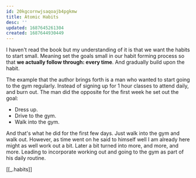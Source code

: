 ```yaml
---
id: 20kgcornwjsaqoajb4pgkmw
title: Atomic Habits
desc: ''
updated: 1687645261304
created: 1687644930449
---
```


I haven't read the book but my understanding of it is that we want the habits to start small. Meaning set the goals small in our habit forming process so that **we actually follow through: every time**. And gradually build upon the habit. 

The example that the author brings forth is a man who wanted to start going to the gym regularly. Instead of signing up for 1 hour classes to attend daily, and burn out. The man did the opposite for the first week he set out the goal: 

- Dress up.
- Drive to the gym.
- Walk into the gym.

And that's what he did for the first few days. Just walk into the gym and walk out. However, as time went on he said to himself well I am already here might as well work out a bit. Later a bit turned into more, and more, and more. Leading to incorporate working out and going to the gym as part of his daily routine. 

[[_.habits]]

